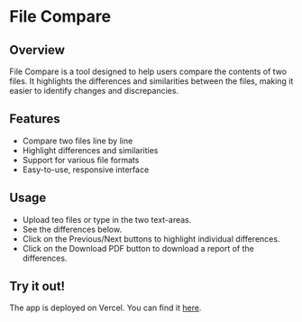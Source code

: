 # File Compare

## Overview
File Compare is a tool designed to help users compare the contents of two files. It highlights the differences and similarities between the files, making it easier to identify changes and discrepancies.

## Features
- Compare two files line by line
- Highlight differences and similarities
- Support for various file formats
- Easy-to-use, responsive interface

## Usage
 - Upload teo files or type in the two text-areas.
 - See the differences below.
 - Click on the Previous/Next buttons to highlight individual differences.
 - Click on the Download PDF button to download a report of the differences.

 ## Try it out!
The app is deployed on Vercel. You can find it [here](https://file-compare.vercel.app/).
